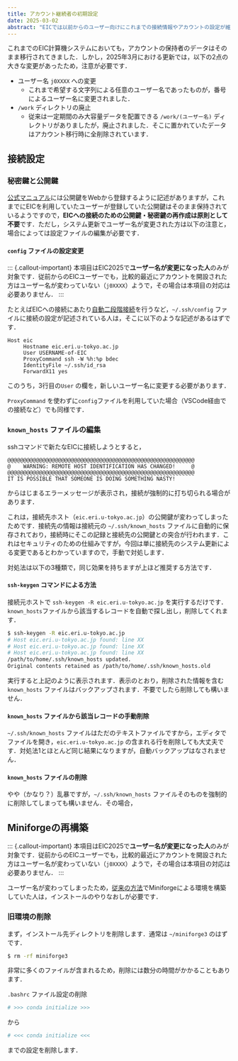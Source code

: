 ```yaml
---
title: アカウント継続者の初期設定
date: 2025-03-02
abstract: "EICでは以前からのユーザー向けにこれまでの接続情報やアカウントの設定が維持されています．一方，今回はシステム更新による大きな変更があったため，従来ユーザーは特別な作業が必要になる場合もあります．"
---
```


これまでのEIC計算機システムにおいても，アカウントの保持者のデータはそのまま移行されてきました．しかし，2025年3月における更新では，以下の2点の大きな変更があったため，注意が必要です．

- ユーザー名 `j0XXXX` への変更
  - これまで希望する文字列による任意のユーザー名であったものが，番号によるユーザー名に変更されました．
- `/work` ディレクトリの廃止
  - 従来は一定期間のみ大容量データを配置できる `/work/(ユーザー名)` ディレクトリがありましたが，廃止されました．そこに置かれていたデータはアカウント移行時に全削除されています．


## 接続設定

### 秘密鍵と公開鍵

[公式マニュアル](https://eic-support.eri.u-tokyo.ac.jp/wiki/?ログイン方法)には公開鍵をWebから登録するように記述がありますが，これまでにEICを利用していたユーザーが登録していた公開鍵はそのまま保持されているようですので，**EICへの接続のための公開鍵・秘密鍵の再作成は原則として不要**です．ただし，システム更新でユーザー名が変更された方は以下の注意と，場合によっては設定ファイルの編集が必要です．

#### `config` ファイルの設定変更

::: {.callout-important}
本項目はEIC2025で**ユーザー名が変更になった人**のみが対象です．従前からのEICユーザーでも，比較的最近にアカウントを開設された方はユーザー名が変わっていない（`j0XXXX`）ようで，その場合は本項目の対応は必要ありません．
:::

たとえばEICへの接続にあたり[自動二段階接続](../EIC2020/EIC2020-0A-two-step-connection.md)を行うなど，`~/.ssh/config` ファイルに接続の設定が記述されている人は，そこに以下のような記述があるはずです．

```
Host eic
     Hostname eic.eri.u-tokyo.ac.jp
     User USERNAME-of-EIC
     ProxyCommand ssh -W %h:%p bdec
     IdentityFile ~/.ssh/id_rsa
     ForwardX11 yes
```

このうち，3行目の`User` の欄を，新しいユーザー名に変更する必要があります．

`ProxyCommand` を使わずに`config`ファイルを利用していた場合（VSCode経由での接続など）でも同様です．

###  `known_hosts` ファイルの編集

sshコマンドで新たなEICに接続しようとすると，

```ssh
@@@@@@@@@@@@@@@@@@@@@@@@@@@@@@@@@@@@@@@@@@@@@@@@@@@@@@@@@@@
@    WARNING: REMOTE HOST IDENTIFICATION HAS CHANGED!     @
@@@@@@@@@@@@@@@@@@@@@@@@@@@@@@@@@@@@@@@@@@@@@@@@@@@@@@@@@@@
IT IS POSSIBLE THAT SOMEONE IS DOING SOMETHING NASTY!
```

からはじまるエラーメッセージが表示され，接続が強制的に打ち切られる場合があります．

これは，接続先ホスト（`eic.eri.u-tokyo.ac.jp`）の公開鍵が変わってしまったためです．接続先の情報は接続元の `~/.ssh/known_hosts` ファイルに自動的に保存されており，接続時にそこの記録と接続先の公開鍵との突合が行われます．これはセキュリティのための仕組みですが，今回は単に接続先のシステム更新による変更であるとわかっていますので，手動で対処します．

対処法は以下の3種類で，同じ効果を持ちますが上ほど推奨する方法です．

#### `ssh-keygen` コマンドによる方法

接続元ホストで `ssh-keygen -R eic.eri.u-tokyo.ac.jp` を実行するだけです．`known_hosts`ファイルから該当するレコードを自動で探し出し，削除してくれます．

```bash
$ ssh-keygen -R eic.eri.u-tokyo.ac.jp
# Host eic.eri.u-tokyo.ac.jp found: line XX
# Host eic.eri.u-tokyo.ac.jp found: line XX
# Host eic.eri.u-tokyo.ac.jp found: line XX
/path/to/home/.ssh/known_hosts updated.
Original contents retained as /path/to/home/.ssh/known_hosts.old
```

実行すると上記のように表示されます．表示のとおり，削除された情報を含む `known_hosts` ファイルはバックアップされます．不要でしたら削除しても構いません．

#### `known_hosts` ファイルから該当レコードの手動削除

`~/.ssh/known_hosts` ファイルはただのテキストファイルですから，エディタでファイルを開き，`eic.eri.u-tokyo.ac.jp` の含まれる行を削除しても大丈夫です．対処法1とほとんど同じ結果になりますが，自動バックアップはなされません．

#### `known_hosts` ファイルの削除

やや（かなり？）乱暴ですが，`~/.ssh/known_hosts` ファイルそのものを強制的に削除してしまっても構いません．その場合，

## Miniforgeの再構築

::: {.callout-important}
本項目はEIC2025で**ユーザー名が変更になった人**のみが対象です．従前からのEICユーザーでも，比較的最近にアカウントを開設された方はユーザー名が変わっていない（`j0XXXX`）ようで，その場合は本項目の対応は必要ありません．
:::

ユーザー名が変わってしまったため，[従来の方法](../EIC2020/EIC2020-03-environment.md)でMiniforgeによる環境を構築していた人は，インストールのやりなおしが必要です．

### 旧環境の削除

まず，インストール先ディレクトリを削除します．通常は `~/miniforge3` のはずです．

```bash
$ rm -rf miniforge3
```

非常に多くのファイルが含まれるため，削除には数分の時間がかかることもあります．


`.bashrc` ファイル設定の削除

```bash
# >>> conda initialize >>>
```

から

```bash
# <<< conda initialize <<<
```

までの設定を削除します．
